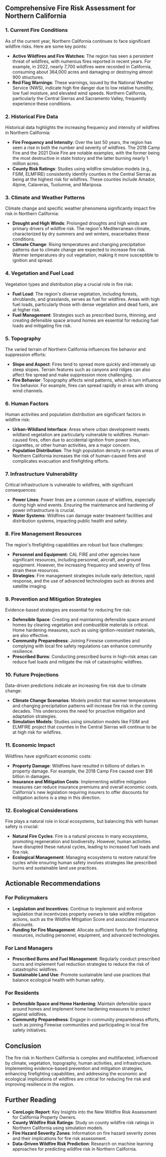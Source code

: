 ## Comprehensive Fire Risk Assessment for Northern California

### 1. Current Fire Conditions

As of the current year, Northern California continues to face significant wildfire risks. Here are some key points:

- **Active Wildfires and Fire Watches**: The region has seen a persistent threat of wildfires, with numerous fires reported in recent years. For example, in 2022, nearly 7,700 wildfires were recorded in California, consuming about 364,000 acres and damaging or destroying almost 900 structures.
- **Red Flag Warnings**: These warnings, issued by the National Weather Service (NWS), indicate high fire danger due to low relative humidity, low fuel moisture, and elevated wind speeds. Northern California, particularly the Central Sierras and Sacramento Valley, frequently experience these conditions.

### 2. Historical Fire Data

Historical data highlights the increasing frequency and intensity of wildfires in Northern California:

- **Fire Frequency and Intensity**: Over the last 50 years, the region has seen a rise in both the number and severity of wildfires. The 2018 Camp Fire and the 2021 Dixie Fire are notable examples, with the former being the most destructive in state history and the latter burning nearly 1 million acres.
- **County Risk Ratings**: Studies using wildfire simulation models (e.g., FSIM, ELMFIRE) consistently identify counties in the Central Sierras as being at the highest risk for wildfires. These counties include Amador, Alpine, Calaveras, Tuolumne, and Mariposa.

### 3. Climate and Weather Patterns

Climate change and specific weather phenomena significantly impact fire risk in Northern California:

- **Drought and High Winds**: Prolonged droughts and high winds are primary drivers of wildfire risk. The region's Mediterranean climate, characterized by dry summers and wet winters, exacerbates these conditions.
- **Climate Change**: Rising temperatures and changing precipitation patterns due to climate change are expected to increase fire risk. Warmer temperatures dry out vegetation, making it more susceptible to ignition and spread.

### 4. Vegetation and Fuel Load

Vegetation types and distribution play a crucial role in fire risk:

- **Fuel Load**: The region's diverse vegetation, including forests, shrublands, and grasslands, serves as fuel for wildfires. Areas with high fuel loads, particularly those with dense vegetation and dead fuels, are at higher risk.
- **Fuel Management**: Strategies such as prescribed burns, thinning, and creating defensible space around homes are essential for reducing fuel loads and mitigating fire risk.

### 5. Topography

The varied terrain of Northern California influences fire behavior and suppression efforts:

- **Slope and Aspect**: Fires tend to spread more quickly and intensely up steep slopes. Terrain features such as canyons and ridges can also affect fire spread and make suppression more challenging.
- **Fire Behavior**: Topography affects wind patterns, which in turn influence fire behavior. For example, fires can spread rapidly in areas with strong wind channels.

### 6. Human Factors

Human activities and population distribution are significant factors in wildfire risk:

- **Urban-Wildland Interface**: Areas where urban development meets wildland vegetation are particularly vulnerable to wildfires. Human-caused fires, often due to accidental ignition from power lines, cigarettes, or other human activities, are a major concern.
- **Population Distribution**: The high population density in certain areas of Northern California increases the risk of human-caused fires and complicates evacuation and firefighting efforts.

### 7. Infrastructure Vulnerability

Critical infrastructure is vulnerable to wildfires, with significant consequences:

- **Power Lines**: Power lines are a common cause of wildfires, especially during high wind events. Ensuring the maintenance and hardening of power infrastructure is crucial.
- **Water Systems**: Wildfires can damage water treatment facilities and distribution systems, impacting public health and safety.

### 8. Fire Management Resources

The region's firefighting capabilities are robust but face challenges:

- **Personnel and Equipment**: CAL FIRE and other agencies have significant resources, including personnel, aircraft, and ground equipment. However, the increasing frequency and severity of fires strain these resources.
- **Strategies**: Fire management strategies include early detection, rapid response, and the use of advanced technologies such as drones and satellite imaging.

### 9. Prevention and Mitigation Strategies

Evidence-based strategies are essential for reducing fire risk:

- **Defensible Space**: Creating and maintaining defensible space around homes by clearing vegetation and combustible materials is critical. Home hardening measures, such as using ignition-resistant materials, are also effective.
- **Community Preparedness**: Joining Firewise communities and complying with local fire safety regulations can enhance community resilience.
- **Prescribed Burns**: Conducting prescribed burns in high-risk areas can reduce fuel loads and mitigate the risk of catastrophic wildfires.

### 10. Future Projections

Data-driven predictions indicate an increasing fire risk due to climate change:

- **Climate Change Scenarios**: Models predict that warmer temperatures and changing precipitation patterns will increase fire risk in the coming decades. This underscores the need for proactive mitigation and adaptation strategies.
- **Simulation Models**: Studies using simulation models like FSIM and ELMFIRE project that counties in the Central Sierras will continue to be at high risk for wildfires.

### 11. Economic Impact

Wildfires have significant economic costs:

- **Property Damage**: Wildfires have resulted in billions of dollars in property damage. For example, the 2018 Camp Fire caused over $16 billion in damages.
- **Insurance and Mitigation Costs**: Implementing wildfire mitigation measures can reduce insurance premiums and overall economic costs. California's new legislation requiring insurers to offer discounts for mitigation actions is a step in this direction.

### 12. Ecological Considerations

Fire plays a natural role in local ecosystems, but balancing this with human safety is crucial:

- **Natural Fire Cycles**: Fire is a natural process in many ecosystems, promoting regeneration and biodiversity. However, human activities have disrupted these natural cycles, leading to increased fuel loads and fire risk.
- **Ecological Management**: Managing ecosystems to restore natural fire cycles while ensuring human safety involves strategies like prescribed burns and sustainable land use practices.

## Actionable Recommendations

### For Policymakers
- **Legislation and Incentives**: Continue to implement and enforce legislation that incentivizes property owners to take wildfire mitigation actions, such as the Wildfire Mitigation Score and associated insurance discounts.
- **Funding for Fire Management**: Allocate sufficient funds for firefighting resources, including personnel, equipment, and advanced technologies.

### For Land Managers
- **Prescribed Burns and Fuel Management**: Regularly conduct prescribed burns and implement fuel reduction strategies to reduce the risk of catastrophic wildfires.
- **Sustainable Land Use**: Promote sustainable land use practices that balance ecological health with human safety.

### For Residents
- **Defensible Space and Home Hardening**: Maintain defensible space around homes and implement home hardening measures to protect against wildfires.
- **Community Preparedness**: Engage in community preparedness efforts, such as joining Firewise communities and participating in local fire safety initiatives.

## Conclusion

The fire risk in Northern California is complex and multifaceted, influenced by climate, vegetation, topography, human activities, and infrastructure. Implementing evidence-based prevention and mitigation strategies, enhancing firefighting capabilities, and addressing the economic and ecological implications of wildfires are critical for reducing fire risk and improving resilience in the region.

## Further Reading

- **CoreLogic Report**: Key Insights into the New Wildfire Risk Assessment for California Property Owners.
- **County Wildfire Risk Ratings**: Study on county wildfire risk ratings in Northern California using simulation models.
- **Fire Hazard Severity Zones**: Information on fire hazard severity zones and their implications for fire risk assessment.
- **Data-Driven Wildfire Risk Prediction**: Research on machine learning approaches for predicting wildfire risk in Northern California.